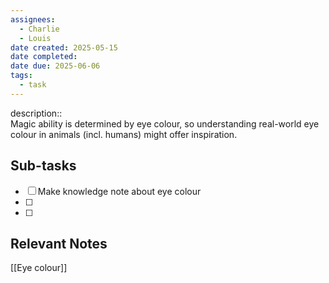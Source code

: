 ```yaml
---
assignees:
  - Charlie
  - Louis
date created: 2025-05-15
date completed: 
date due: 2025-06-06
tags:
  - task
---
```


description::<br>Magic ability is determined by eye colour, so understanding real-world eye colour in animals (incl. humans) might offer inspiration.

## Sub-tasks

 - [ ] Make knowledge note about eye colour
 - [ ] 
 - [ ] 

## Relevant Notes

[[Eye colour]]